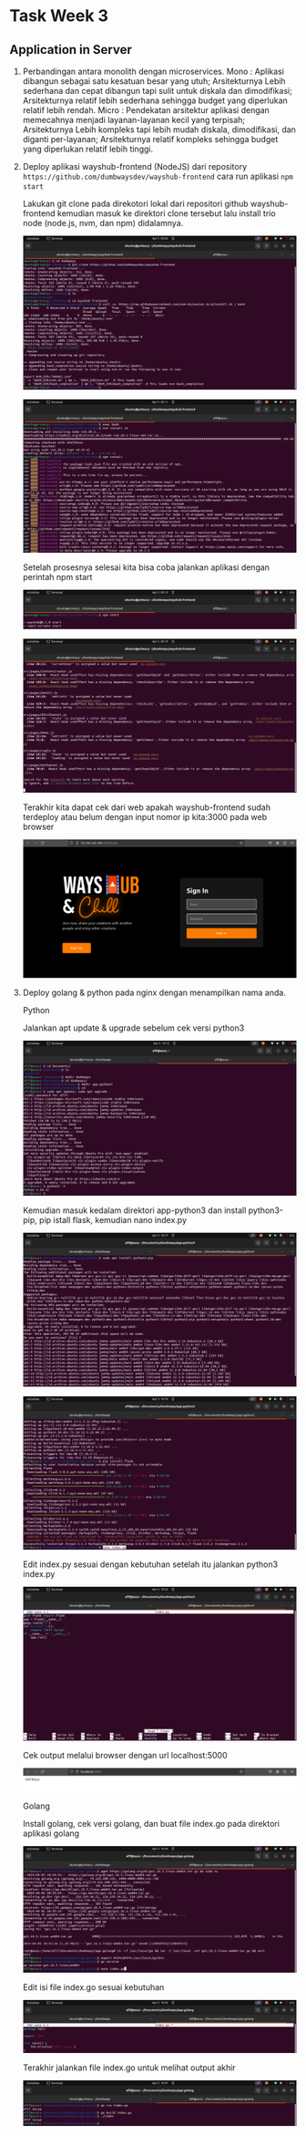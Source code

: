 # Task Week 3

## Application in Server

1. Perbandingan antara monolith dengan microservices.
   Mono  : Aplikasi dibangun sebagai satu kesatuan besar yang utuh; Arsitekturnya Lebih sederhana dan cepat dibangun tapi sulit untuk diskala dan dimodifikasi; Arsitekturnya relatif lebih sederhana sehingga budget yang diperlukan relatif lebih rendah.
   Micro : Pendekatan arsitektur aplikasi dengan memecahnya menjadi layanan-layanan kecil yang terpisah; Arsitekturnya Lebih kompleks tapi lebih mudah diskala, dimodifikasi, dan diganti per-layanan; Arsitekturnya relatif kompleks sehingga budget yang diperlukan relatif lebih tinggi.

2. Deploy aplikasi wayshub-frontend (NodeJS) dari repository `https://github.com/dumbwaysdev/wayshub-frontend` cara run aplikasi `npm start`

   Lakukan git clone pada direkotori lokal dari repositori github wayshub-frontend kemudian masuk ke direktori clone tersebut lalu install trio node (node.js, nvm, dan npm) didalamnya.

   ![Node.js Installation](screenshots/1.png)

   ![NVM & NPM Installation](screenshots/2.png)

   Setelah prosesnya selesai kita bisa coba jalankan aplikasi dengan perintah npm start

   ![NPM Start 1](screenshots/3.png)
   
   ![NPM Start 2](screenshots/4.png)

   Terakhir kita dapat cek dari web apakah wayshub-frontend sudah terdeploy atau belum dengan input nomor ip kita:3000 pada web browser

   ![Wayshub-Frontend Web Page](screenshots/5.png)   

3. Deploy golang & python pada nginx dengan menampilkan nama anda.

   Python
   
   Jalankan apt update & upgrade sebelum cek versi python3
   
   ![P1](screenshots/15.png)
   
   Kemudian masuk kedalam direktori app-python3 dan install python3-pip, pip istall flask, kemudian nano index.py
   
   ![P2](screenshots/16.png)
   
   ![P3](screenshots/17.png)
   
   Edit index.py sesuai dengan kebutuhan setelah itu jalankan python3 index.py
   
   ![P4](screenshots/18.png)
   
   Cek output melalui browser dengan url localhost:5000
   
   ![P5](screenshots/19.png)
   
   
   Golang
   
   Install golang, cek versi golang, dan buat file index.go pada direktori aplikasi golang
   
   ![G1](screenshots/20.png)
   
   Edit isi file index.go sesuai kebutuhan
   
   ![G2](screenshots/21.png)
   
   Terakhir jalankan file index.go untuk melihat output akhir
   
   ![G3](screenshots/22.png)
   
   
   
   
   
   
   
   
   
   
   
   
   
   
